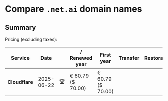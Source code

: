 # Compare `.net.ai` domain names

## Summary

Pricing (excluding taxes):

| Service | Date |  | / Renewed year | First year | Transfer | Restoration |
|--|--|--|--|--|--|--|
| **Cloudflare** | 2025-06-22 | 🏆 | € 60.79<br>($ 70.00) | € 60.79<br>($ 70.00) |  |  |
